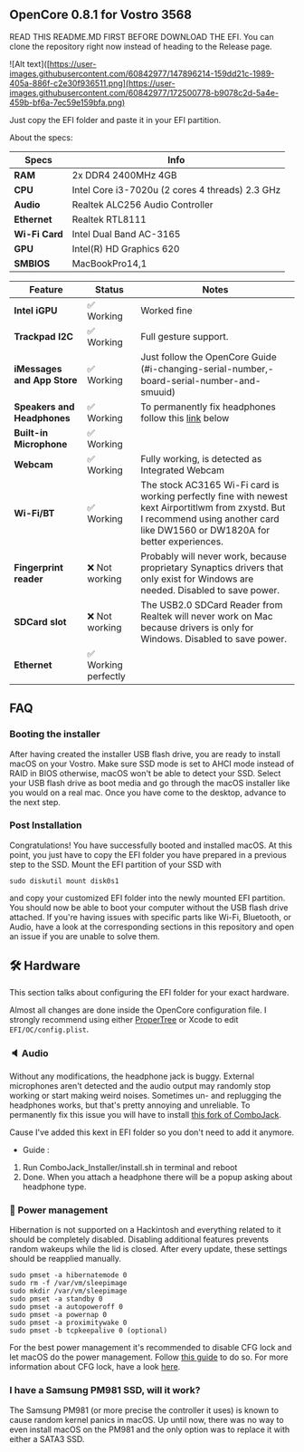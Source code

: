 ## OpenCore 0.8.1 for Vostro 3568

READ THIS README.MD FIRST BEFORE DOWNLOAD THE EFI. You can clone the repository right now instead of heading to the Release page.

![Alt text]([https://user-images.githubusercontent.com/60842977/147896214-159dd21c-1989-405a-886f-c2e30f936511.png](https://user-images.githubusercontent.com/60842977/172500778-b9078c2d-5a4e-459b-bf6a-7ec59e159bfa.png)

Just copy the EFI folder and paste it in your EFI partition.

About the specs:
 
| Specs | Info |
|----------|----------|
| **RAM** | 2x DDR4 2400MHz 4GB |
| **CPU** | Intel Core i3-7020u (2 cores 4 threads) 2.3 GHz |
| **Audio** | Realtek ALC256 Audio Controller |
| **Ethernet** | Realtek RTL8111 |
| **Wi-Fi Card** | Intel Dual Band AC-3165 |
| **GPU** | Intel(R) HD Graphics 620 |
| **SMBIOS** | MacBookPro14,1 |



| Feature | Status | Notes |
| ------------- | ------------- | ------------- |
| **Intel iGPU** | ✅ Working | Worked fine |
| **Trackpad I2C** |  ✅ Working | Full gesture support.| 
| **iMessages and App Store** | ✅ Working | Just follow the OpenCore Guide (#ℹ️-changing-serial-number,-board-serial-number-and-smuuid) |
| **Speakers and Headphones** | ✅ Working | To permanently fix headphones follow this [link](https://github.com/hackintosh-stuff/ComboJack) below |
| **Built-in Microphone** | ✅ Working |
| **Webcam** | ✅ Working | Fully working, is detected as Integrated Webcam |
| **Wi-Fi/BT** | ✅ Working | The stock AC3165 Wi-Fi card is working perfectly fine with newest kext Airportitlwm from zxystd. But I recommend using another card like DW1560 or DW1820A for better experiences. |
| **Fingerprint reader** | ❌ Not working | Probably will never work, because proprietary Synaptics drivers that only exist for Windows are needed. Disabled to save power. |
| **SDCard slot** | ❌ Not working | The USB2.0 SDCard Reader from Realtek will never work on Mac because drivers is only for Windows. Disabled to save power. |
| **Ethernet** | ✅ Working perfectly |


## FAQ
### Booting the installer
After having created the installer USB flash drive, you are ready to install macOS on your Vostro. Make sure SSD mode is set to AHCI mode instead of RAID in BIOS otherwise, macOS won't be able to detect your SSD. Select your USB flash drive as boot media and go through the macOS installer like you would on a real mac. Once you have come to the desktop, advance to the next step.

### Post Installation
Congratulations! You have successfully booted and installed macOS. At this point, you just have to copy the EFI folder you have prepared in a previous step to the SSD. Mount the EFI partition of your SSD with

`sudo diskutil mount disk0s1`

and copy your customized EFI folder into the newly mounted EFI partition. You should now be able to boot your computer without the USB flash drive attached. If you're having issues with specific parts like Wi-Fi, Bluetooth, or Audio, have a look at the corresponding sections in this repository and open an issue if you are unable to solve them.

## 🛠 Hardware
This section talks about configuring the EFI folder for your exact hardware.

Almost all changes are done inside the OpenCore configuration file. I strongly recommend using either [ProperTree](https://github.com/corpnewt/ProperTree) or Xcode to edit `EFI/OC/config.plist`.

### 🔈 Audio
Without any modifications, the headphone jack is buggy. External microphones aren't detected and the audio output may randomly stop working or start making weird noises. Sometimes un- and replugging the headphones works, but that's pretty annoying and unreliable. To permanently fix this issue you will have to install [this fork of ComboJack](https://github.com/lvs1974/ComboJack).

Cause I've added this kext in EFI folder so you don't need to add it anymore.

+ Guide :
1. Run ComboJack_Installer/install.sh in terminal and reboot
2. Done. When you attach a headphone there will be a popup asking about headphone type.

### 🔋 Power management
Hibernation is not supported on a Hackintosh and everything related to it should be completely disabled. Disabling additional features prevents random wakeups while the lid is closed. After every update, these settings should be reapplied manually.

```
sudo pmset -a hibernatemode 0
sudo rm -f /var/vm/sleepimage
sudo mkdir /var/vm/sleepimage
sudo pmset -a standby 0
sudo pmset -a autopoweroff 0
sudo pmset -a powernap 0
sudo pmset -a proximitywake 0
sudo pmset -b tcpkeepalive 0 (optional)
```

For the best power management it's recommended to disable CFG lock and let macOS do the power management. Follow [this guide](https://github.com/jaromeyer/XPS9570-Catalina/issues/44#issuecomment-708540167) to do so. For more information about CFG lock, have a look [here](https://dortania.github.io/OpenCore-Post-Install/misc/msr-lock.html).

### I have a Samsung PM981 SSD, will it work?
The Samsung PM981 (or more precise the controller it uses) is known to cause random kernel panics in macOS. Up until now, there was no way to even install macOS on the PM981 and the only option was to replace it with either a SATA3 SSD. 

